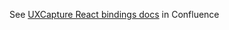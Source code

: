 See [UXCapture React bindings docs](https://meetup.atlassian.net/wiki/spaces/WEG/pages/801538375/UXCapture+React+Bindings) in Confluence
